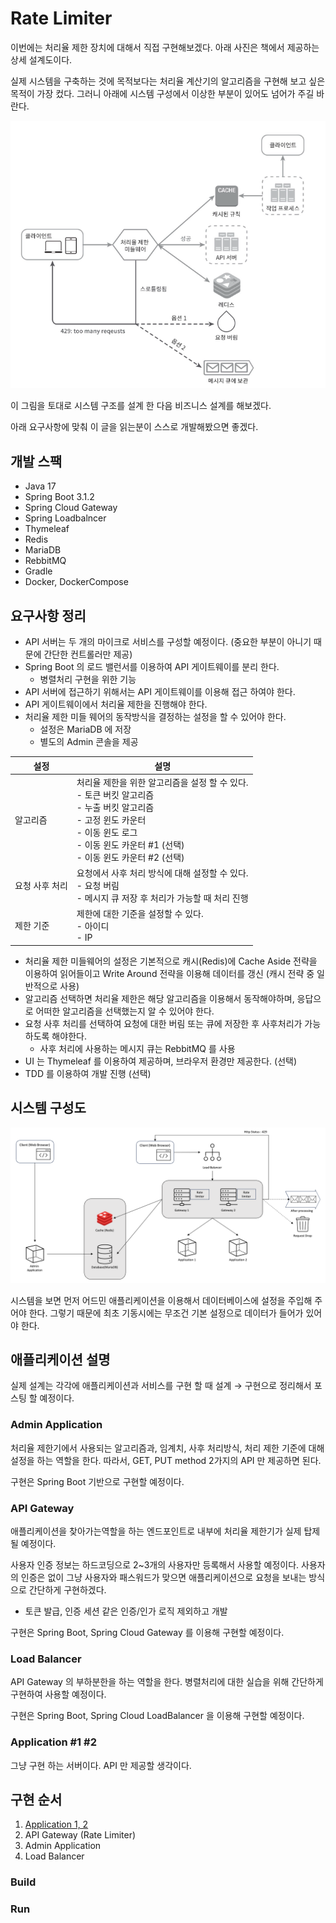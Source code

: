 # Rate Limiter

이번에는 처리율 제한 장치에 대해서 직접 구현해보겠다. 아래 사진은 책에서 제공하는 상세 설계도이다.

실제 시스템을 구축하는 것에 목적보다는 처리율 계산기의 알고리즘을 구현해 보고 싶은 목적이 가장 컸다. 그러니 아래에 시스템 구성에서 이상한 부분이 있어도 넘어가 주길 바란다.

![img.png](docs/assets/rate-limiter-system-archi-book.png)

이 그림을 토대로 시스템 구조를 설계 한 다음 비즈니스 설계를 해보겠다.

아래 요구사항에 맞춰 이 글을 읽는분이 스스로 개발해봤으면 좋겠다.

## 개발 스팩

- Java 17
- Spring Boot 3.1.2
- Spring Cloud Gateway
- Spring Loadbalncer
- Thymeleaf
- Redis
- MariaDB
- RebbitMQ
- Gradle
- Docker, DockerCompose

## 요구사항 정리

- API 서버는 두 개의 마이크로 서비스를 구성할 예정이다. (중요한 부분이 아니기 때문에 간단한 컨트롤러만 제공)
- Spring Boot 의 로드 밸런서를 이용하여 API 게이트웨이를 분리 한다.
    - 병렬처리 구현을 위한 기능
- API 서버에 접근하기 위해서는 API 게이트웨이를 이용해 접근 하여야 한다.
- API 게이트웨이에서 처리율 제한을 진행해야 한다.
- 처리율 제한 미들 웨어의 동작방식을 결정하는 설정을 할 수 있어야 한다.
    - 설정은 MariaDB 에 저장
    - 별도의 Admin 콘솔을 제공

| 설정 | 설명 |
| --- | --- |
| 알고리즘 | 처리율 제한을 위한 알고리즘을 설정 할 수 있다.<br/>- 토큰 버킷 알고리즘<br/>- 누출 버킷 알고리즘<br/>- 고정 윈도 카운터<br/>- 이동 윈도 로그<br/>- 이동 윈도 카운터 #1 (선택)<br/>- 이동 윈도 카운터 #2 (선택) |
| 요청 사후 처리 | 요청에서 사후 처리 방식에 대해 설정할 수 있다.<br/>- 요청 버림<br/>- 메시지 큐 저장 후 처리가 가능할 때 처리 진행  |
| 제한 기준 | 제한에 대한 기준을 설정할 수 있다.<br/>- 아이디<br/>- IP |

- 처리율 제한 미들웨어의 설정은 기본적으로 캐시(Redis)에 Cache Aside 전략을 이용하여 읽어들이고 Write Around 전략을 이용해 데이터를 갱신 (캐시 전략 중 일반적으로 사용)
- 알고리즘 선택하면 처리율 제한은 해당 알고리즘을 이용해서 동작해야하며, 응답으로 어떠한 알고리즘을 선택했는지 알 수 있어야 한다.
- 요청 사후 처리를 선택하여 요청에 대한 버림 또는 큐에 저장한 후 사후처리가 가능하도록 해야한다.
    - 사후 처리에 사용하는 메시지 큐는 RebbitMQ 를 사용
- UI 는 Thymeleaf 를 이용하여 제공하며, 브라우저 환경만 제공한다. (선택)
- TDD 를 이용하여 개발 진행 (선택)

## 시스템 구성도

![](docs/assets/rate-limiter-system-archi.png)

시스템을 보면 먼저 어드민 애플리케이션을 이용해서 데이터베이스에 설정을 주입해 주어야 한다. 그렇기 때문에 최초 기동시에는 무조건 기본 설정으로 데이터가 들어가 있어야 한다.

## 애플리케이션 설명

실제 설계는 각각에 애플리케이션과 서비스를 구현 할 때 설계 → 구현으로 정리해서 포스팅 할 예정이다.

### Admin Application

처리율 제한기에서 사용되는 알고리즘과, 임계치, 사후 처리방식, 처리 제한 기준에 대해 설정을 하는 역할을 한다. 따라서, GET, PUT method 2가지의 API 만 제공하면 된다.

구현은 Spring Boot 기반으로 구현할 예정이다.

### API Gateway

애플리케이션을 찾아가는역할을 하는 엔드포인트로 내부에 처리율 제한기가 실제 탑제될 예정이다.

사용자 인증 정보는 하드코딩으로 2~3개의 사용자만 등록해서 사용할 예정이다. 사용자의 인증은 없이 그냥 사용자와 패스워드가 맞으면 애플리케이션으로 요청을 보내는 방식으로 간단하게 구현하겠다.

- 토큰 발급, 인증 세션 같은 인증/인가 로직 제외하고 개발

구현은 Spring Boot, Spring Cloud Gateway 를 이용해 구현할 예정이다.

### Load Balancer

API Gateway 의 부하분한을 하는 역할을 한다. 병렬처리에 대한 실습을 위해 간단하게 구현하여 사용할 예정이다.

구현은 Spring Boot, Spring Cloud LoadBalancer 을 이용해 구현할 예정이다.

### Application #1 #2

그냥 구현 하는 서버이다. API 만 제공할 생각이다.

## 구현 순서

1. [Application 1, 2](docs/application.md)
2. API Gateway (Rate Limiter)
3. Admin Application
4. Load Balancer



### Build

### Run